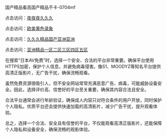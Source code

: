
国产精品看高国产精品不卡-0704mf

点击访问：<a href="https://fdhf-454.pages.dev/">夜夜夜久久久</a>

点击访问：<a href="https://bered.pages.dev/">欧美黄色录象</a>

点击访问：<a href="https://rtj-3zo.pages.dev/">久久久精品国产亚洲亚洲</a>

点击访问：<a href="https://vassv.pages.dev/">亚洲精品一区二区三区四区五区</a>


在搜索“日本AV免费”时，选择一个安全、合法的平台非常重要。确保平台使用HTTPS加密，保护个人信息，并避免病毒侵害。像S1、MOODYZ等知名平台提供高清正版影片，无广告干扰，确保流畅观看。

虽然免费资源很吸引人，但不安全网站常常充满恶意广告、病毒，可能威胁设备安全。因此，选择评价高、信誉好的平台至关重要，确保其内容合法且安全。

合法平台通常会进行年龄验证，确保成人内容只对符合条件的用户开放，同时保护个人隐私。优质平台还会提供快速加载的高清影片，减少广告干扰，提升观看体验。

总之，选择一个合法、安全且有信誉的平台，不仅能观看高清正版影片，还能保障个人隐私和设备安全，确保流畅的观影体验。

<span style="display:none;">[Canonical link](）</span>
